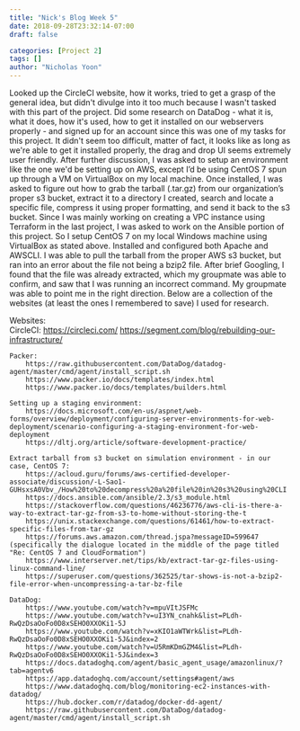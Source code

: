 ```yaml
---
title: "Nick's Blog Week 5"
date: 2018-09-28T23:32:14-07:00
draft: false

categories: [Project 2]
tags: []
author: "Nicholas Yoon"
---
```

Looked up the CircleCI website, how it works, tried to get a grasp of the general idea, but didn't divulge into it too much because I wasn't tasked with this part of the project. Did some research on DataDog - what it is, what it does, how it's used, how to get it installed on our webservers properly - and signed up for an account since this was one of my tasks for this project. It didn't seem too difficult, matter of fact, it looks like as long as we're able to get it installed properly, the drag and drop UI seems extremely user friendly. After further discussion, I was asked to setup an environment like the one we'd be setting up on AWS, except I’d be using CentOS 7 spun up through a VM on VirtualBox on my local machine. Once installed, I was asked to figure out how to grab the tarball (.tar.gz) from our organization’s proper s3 bucket, extract it to a directory I created, search and locate a specific file, compress it using proper formatting, and send it back to the s3 bucket.
Since I was mainly working on creating a VPC instance using Terraform in the last project, I was asked to work on the Ansible portion of this project. So I setup CentOS 7 on my local Windows machine using VirtualBox as stated above. Installed and configured both Apache and AWSCLI. I was able to pull the tarball from the proper AWS s3 bucket, but ran into an error about the file not being a bzip2 file. After brief Googling, I found that the file was already extracted, which my groupmate was able to confirm, and saw that I was running an incorrect command. My groupmate was able to point me in the right direction. 
Below are a collection of the websites (at least the ones I remembered to save) I used for research.

Websites:  
	CircleCI:
		https://circleci.com/
		https://segment.com/blog/rebuilding-our-infrastructure/

	Packer:
		https://raw.githubusercontent.com/DataDog/datadog-agent/master/cmd/agent/install_script.sh
		https://www.packer.io/docs/templates/index.html
		https://www.packer.io/docs/templates/builders.html

	Setting up a staging environment:
		https://docs.microsoft.com/en-us/aspnet/web-forms/overview/deployment/configuring-server-environments-for-web-deployment/scenario-configuring-a-staging-environment-for-web-deployment
		https://dltj.org/article/software-development-practice/

	Extract tarball from s3 bucket on simulation environment - in our case, CentOS 7: 
		https://acloud.guru/forums/aws-certified-developer-associate/discussion/-L-Sao1-GUHsxsA0Vbv_/How%20to%20decompress%20a%20file%20in%20s3%20using%20CLI
		https://docs.ansible.com/ansible/2.3/s3_module.html
		https://stackoverflow.com/questions/46236776/aws-cli-is-there-a-way-to-extract-tar-gz-from-s3-to-home-without-storing-the-t
		https://unix.stackexchange.com/questions/61461/how-to-extract-specific-files-from-tar-gz
		https://forums.aws.amazon.com/thread.jspa?messageID=599647 (specifically the dialogue located in the middle of the page titled "Re: CentOS 7 and CloudFormation")
		https://www.interserver.net/tips/kb/extract-tar-gz-files-using-linux-command-line/
		https://superuser.com/questions/362525/tar-shows-is-not-a-bzip2-file-error-when-uncompressing-a-tar-bz-file

	DataDog:
		https://www.youtube.com/watch?v=mpuVItJSFMc
		https://www.youtube.com/watch?v=uI3YN_cnahk&list=PLdh-RwQzDsaOoFo0D8xSEHO0XXOKi1-5J
		https://www.youtube.com/watch?v=xKIO1aWTWrk&list=PLdh-RwQzDsaOoFo0D8xSEHO0XXOKi1-5J&index=2
		https://www.youtube.com/watch?v=U5RmKDmGZM4&list=PLdh-RwQzDsaOoFo0D8xSEHO0XXOKi1-5J&index=3
		https://docs.datadoghq.com/agent/basic_agent_usage/amazonlinux/?tab=agentv6
		https://app.datadoghq.com/account/settings#agent/aws
		https://www.datadoghq.com/blog/monitoring-ec2-instances-with-datadog/
		https://hub.docker.com/r/datadog/docker-dd-agent/
		https://raw.githubusercontent.com/DataDog/datadog-agent/master/cmd/agent/install_script.sh